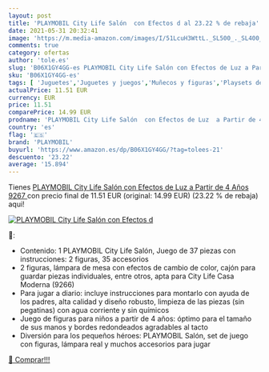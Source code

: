 ```yaml
---
layout: post
title: 'PLAYMOBIL City Life Salón  con Efectos d al 23.22 % de rebaja'
date: 2021-05-31 20:32:41
image: 'https://m.media-amazon.com/images/I/51LcuH3WttL._SL500_._SL400_.jpg'
comments: true
category: ofertas
author: 'tole.es'
slug: 'B06X1GY4GG-es PLAYMOBIL City Life Salón con Efectos de Luz a Partir de 4...'
sku: 'B06X1GY4GG-es'
tags: [ 'Juguetes','Juguetes y juegos','Muñecos y figuras','Playsets de figuras de juguete para niños','playmobil', ]
actualPrice: 11.51 EUR
currency: EUR
price: 11.51
comparePrice: 14.99 EUR
prodname: 'PLAYMOBIL City Life Salón  con Efectos de Luz  a Partir de 4 Años  9267 '
country: 'es'
flag: '🇪🇸'
brand: 'PLAYMOBIL'
buyurl: 'https://www.amazon.es/dp/B06X1GY4GG/?tag=tolees-21'
descuento: '23.22'
average: '15.894'
---
```


Tienes [PLAYMOBIL City Life Salón  con Efectos de Luz  a Partir de 4 Años  9267 ](https://www.amazon.es/dp/B06X1GY4GG/?tag=tolees-21) con precio final de  11.51 EUR (original: 14.99 EUR) (23.22 %  de rebaja) aqui!

[![PLAYMOBIL City Life Salón  con Efectos d](https://m.media-amazon.com/images/I/51LcuH3WttL._SL500_._SL400_.jpg)](https://www.amazon.es/dp/B06X1GY4GG/?tag=tolees-21)

🔎:

- Contenido: 1 PLAYMOBIL City Life Salón, Juego de 37 piezas con instrucciones: 2 figuras, 35 accesorios
- 2 figuras, lámpara de mesa con efectos de cambio de color, cajón para guardar piezas individuales, entre otros, apta para City Life Casa Moderna (9266)
- Para jugar a diario: incluye instrucciones para montarlo con ayuda de los padres, alta calidad y diseño robusto, limpieza de las piezas (sin pegatinas) con agua corriente y sin químicos
- Juego de figuras para niños a partir de 4 años: óptimo para el tamaño de sus manos y bordes redondeados agradables al tacto
- Diversión para los pequeños héroes: PLAYMOBIL Salón, set de juego con figuras, lámpara real y muchos accesorios para jugar

[🛒 Comprar!!!](https://www.amazon.es/dp/B06X1GY4GG/?tag=tolees-21)

